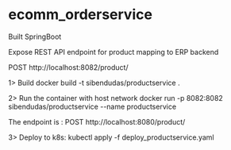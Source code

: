 # ecomm_orderservice       

Built SpringBoot

Expose REST API endpoint for product mapping to ERP backend 

POST http://localhost:8082/product/

1> Build 
docker build -t sibendudas/productservice .

2> Run the container with host network
docker run -p 8082:8082  sibendudas/productservice --name productservice

The endpoint is : POST http://localhost:8080/product/

3> Deploy to k8s: kubectl apply -f deploy_productservice.yaml